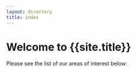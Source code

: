 ```yaml
---
layout: directory
title: index
---
```

# Welcome to {{site.title}}

Please see the list of our areas of interest below:

